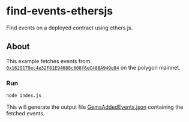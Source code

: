 # find-events-ethersjs

Find events on a deployed contract using ethers js.

## About

This example fetches events from [`0x1629179ec4e32F81E94688c608f6eC48BA949e84`](https://polygonscan.com/address/0x1629179ec4e32F81E94688c608f6eC48BA949e84) on the polygon mainnet.

### Run

```bash
node index.js
```

This will generate the output file [GemsAddedEvents.json](./GemsAddedEvents.json) containing the fetched events.
